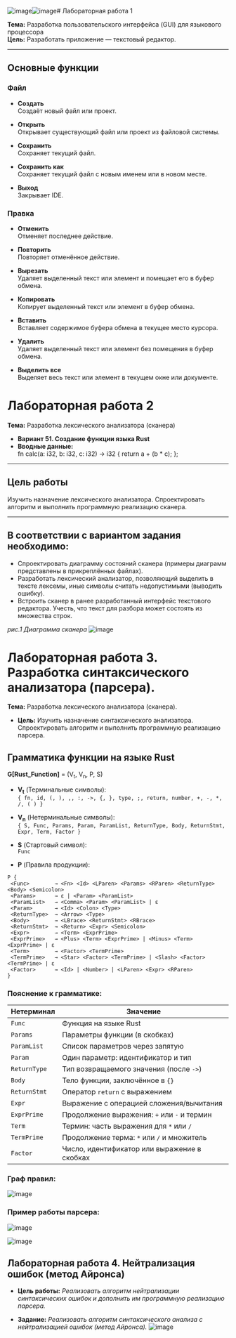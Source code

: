 ![image](https://github.com/user-attachments/assets/a0899380-058e-443c-a382-4b6169df7b5c)![image](https://github.com/user-attachments/assets/f029cbab-fbef-409a-95c0-0ef4d1dea0ae)# Лабораторная работа 1

**Тема:** Разработка пользовательского интерфейса (GUI) для языкового процессора  
**Цель:** Разработать приложение — текстовый редактор.

---

## Основные функции

### Файл

- **Создать**  
  Создаёт новый файл или проект.

- **Открыть**  
  Открывает существующий файл или проект из файловой системы.

- **Сохранить**  
  Сохраняет текущий файл.

- **Сохранить как**  
  Сохраняет текущий файл с новым именем или в новом месте.

- **Выход**  
  Закрывает IDE.

### Правка

- **Отменить**  
  Отменяет последнее действие.

- **Повторить**  
  Повторяет отменённое действие.

- **Вырезать**  
  Удаляет выделенный текст или элемент и помещает его в буфер обмена.

- **Копировать**  
  Копирует выделенный текст или элемент в буфер обмена.

- **Вставить**  
  Вставляет содержимое буфера обмена в текущее место курсора.

- **Удалить**  
  Удаляет выделенный текст или элемент без помещения в буфер обмена.

- **Выделить все**  
  Выделяет весь текст или элемент в текущем окне или документе.

# Лабораторная работа 2

**Тема:** Разработка лексического анализатора (сканера)  

- **Вариант 51. Создание функции языка Rust**
- **Вводные данные:**  
  fn calc(a: i32, b: i32, c: i32) -> i32 {
    return a + (b * c);
};

---

## Цель работы

Изучить назначение лексического анализатора. Спроектировать алгоритм и выполнить программную реализацию сканера.

---

## В соответствии с вариантом задания необходимо:

- Спроектировать диаграмму состояний сканера (примеры диаграмм представлены в прикреплённых файлах).
- Разработать лексический анализатор, позволяющий выделить в тексте лексемы, иные символы считать недопустимыми (выводить ошибку).
- Встроить сканер в ранее разработанный интерфейс текстового редактора. Учесть, что текст для разбора может состоять из множества строк.

_рис.1 Диаграмма сканера_
![image](https://github.com/user-attachments/assets/a5fe1bde-18c3-4dc3-ac28-1b8e906e7fa0)


# Лабораторная работа 3. Разработка синтаксического анализатора (парсера).

**Тема:** Разработка лексического анализатора (сканера).

- **Цель:** Изучить назначение синтаксического анализатора. Спроектировать алгоритм и выполнить программную реализацию парсера.
## Грамматика функции на языке Rust

**G[Rust_Function]** = (V<sub>t</sub>, V<sub>n</sub>, P, S)

- **V<sub>t</sub>** (Терминальные символы):  
  `{ fn, id, (, ), ,, :, ->, {, }, type, ;, return, number, +, -, *, /, ( ) }`

- **V<sub>n</sub>** (Нетерминальные символы):  
  `{ S, Func, Params, Param, ParamList, ReturnType, Body, ReturnStmt, Expr, Term, Factor }`

- **S** (Стартовый символ):  
  `Func`

- **P** (Правила продукции):
 ```
P {
  <Func>        → <Fn> <Id> <LParen> <Params> <RParen> <ReturnType> <Body> <Semicolon>
  <Params>      → ε | <Param> <ParamList>
  <ParamList>   → <Comma> <Param> <ParamList> | ε
  <Param>       → <Id> <Colon> <Type>
  <ReturnType>  → <Arrow> <Type>
  <Body>        → <LBrace> <ReturnStmt> <RBrace>
  <ReturnStmt>  → <Return> <Expr> <Semicolon>
  <Expr>        → <Term> <ExprPrime>
  <ExprPrime>   → <Plus> <Term> <ExprPrime> | <Minus> <Term> <ExprPrime> | ε
  <Term>        → <Factor> <TermPrime>
  <TermPrime>   → <Star> <Factor> <TermPrime> | <Slash> <Factor> <TermPrime> | ε
  <Factor>      → <Id> | <Number> | <LParen> <Expr> <RParen>
}
 ```

### Пояснение к грамматике:

| Нетерминал      | Значение |
|------------------|----------|
| `Func`           | Функция на языке Rust |
| `Params`         | Параметры функции (в скобках) |
| `ParamList`      | Список параметров через запятую |
| `Param`          | Один параметр: идентификатор и тип |
| `ReturnType`     | Тип возвращаемого значения (после `->`) |
| `Body`           | Тело функции, заключённое в `{}` |
| `ReturnStmt`     | Оператор `return` с выражением |
| `Expr`           | Выражение с операцией сложения/вычитания |
| `ExprPrime`      | Продолжение выражения: `+` или `-` и термин |
| `Term`           | Термин: часть выражения для `*` или `/` |
| `TermPrime`      | Продолжение терма: `*` или `/` и множитель |
| `Factor`         | Число, идентификатор или выражение в скобках |

### Граф правил:
![image](https://github.com/user-attachments/assets/b61ced6a-9b47-4105-b3a1-78c5d5443518)

### Пример работы парсера:
![image](https://github.com/user-attachments/assets/5e2de7f7-9bb7-405e-b256-e5aa9c4292a8)

![image](https://github.com/user-attachments/assets/0064726e-5656-441e-87d4-9d7de4c8b33d)

## Лабораторная работа 4. Нейтрализация ошибок (метод Айронса)

- **Цель работы:** *Реализовать алгоритм нейтрализации синтаксических ошибок и дополнить им программную реализацию парсера.*

- **Задание:** *Реализовать алгоритм синтаксического анализа с нейтрализацией ошибок (метод Айронса).*
![image](https://github.com/user-attachments/assets/13b0aee2-e7c9-4ffc-a520-8a9743646524)
